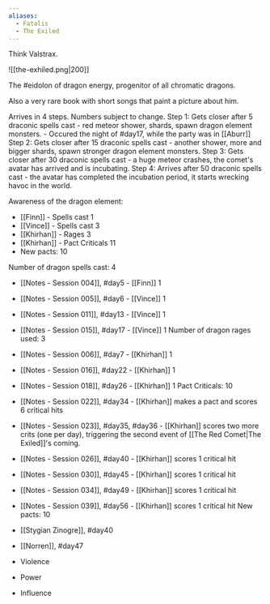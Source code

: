 ```yaml
---
aliases:
  - Fatalis
  - The Exiled
---
```

Think Valstrax.

![[the-exhiled.png|200]]

The #eidolon of dragon energy, progenitor of all chromatic dragons.

Also a very rare book with short songs that paint a picture about him.

Arrives in 4 steps.
Numbers subject to change.
Step 1: Gets closer after 5 draconic spells cast - red meteor shower, shards, spawn dragon element monsters. - Occured the night of #day17, while the party was in [[Aburr]]
Step 2: Gets closer after 15 draconic spells cast - another shower, more and bigger shards, spawn stronger dragon element monsters.
Step 3: Gets closer after 30 draconic spells cast - a huge meteor crashes, the comet's avatar has arrived and is incubating.
Step 4: Arrives after 50 draconic spells cast - the avatar has completed the incubation period, it starts wrecking havoc in the world.

Awareness of the dragon element:
- [[Finn]] - Spells cast 1
- [[Vince]] - Spells cast 3
- [[Khirhan]] - Rages 3
- [[Khirhan]] - Pact Criticals 11
- New pacts: 10

Number of dragon spells cast: 4
- [[Notes - Session 004]], #day5 - [[Finn]] 1
- [[Notes - Session 005]], #day6  - [[Vince]] 1
- [[Notes - Session 011]], #day13 - [[Vince]] 1
- [[Notes - Session 015]], #day17 - [[Vince]] 1
Number of dragon rages used: 3
- [[Notes - Session 006]], #day7 - [[Khirhan]] 1
- [[Notes - Session 016]], #day22 - [[Khirhan]] 1
- [[Notes - Session 018]], #day26 - [[Khirhan]] 1
Pact Criticals: 10
- [[Notes - Session 022]], #day34 - [[Khirhan]] makes a pact and scores 6 critical hits
- [[Notes - Session 023]], #day35, #day36 - [[Khirhan]] scores two more crits (one per day), triggering the second event of [[The Red Comet|The Exiled]]'s coming.
- [[Notes - Session 026]], #day40 - [[Khirhan]] scores 1 critical hit
- [[Notes - Session 030]], #day45 - [[Khirhan]] scores 1 critical hit
- [[Notes - Session 034]], #day49 - [[Khirhan]] scores 1 critical hit
- [[Notes - Session 039]], #day56 - [[Khirhan]] scores 1 critical hit
New pacts: 10
- [[Stygian Zinogre]], #day40
- [[Norren]], #day47 

- Violence
- Power
- Influence